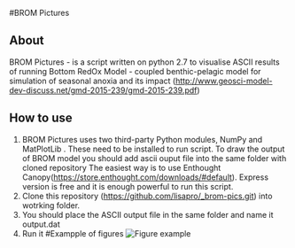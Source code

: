 #BROM Pictures 
## About
BROM Pictures - is a script written on python 2.7 to visualise ASCII results of running Bottom RedOx Model - coupled benthic-pelagic model for simulation of seasonal anoxia and its impact (http://www.geosci-model-dev-discuss.net/gmd-2015-239/gmd-2015-239.pdf) 

## How to use
1. BROM Pictures uses two third-party Python modules,  NumPy and MatPlotLib . These need to be installed to run script.
To draw the output of BROM model you should add ascii ouput file into the same folder with cloned repository 
The easiest way is to use Enthought Canopy(https://store.enthought.com/downloads/#default). Express version is free and it is enough powerful to run this script. 
2. Clone this repository (https://github.com/lisapro/_brom-pics.git) into wotrking folder.  
3. You should place the ASCII output file in the same folder and name it output.dat
4. Run it
#Exampple of figures 
![Figure example](http://i.imgur.com/hU84LUU.png)
